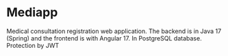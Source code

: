 # Mediapp
Medical consultation registration web application. The backend is in Java 17 (Spring) and the frontend is with Angular 17. In PostgreSQL database. Protection by JWT